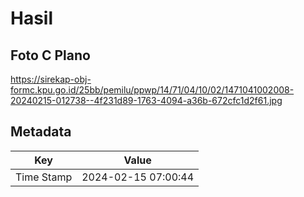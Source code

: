 # Hasil

## Foto C Plano

https://sirekap-obj-formc.kpu.go.id/25bb/pemilu/ppwp/14/71/04/10/02/1471041002008-20240215-012738--4f231d89-1763-4094-a36b-672cfc1d2f61.jpg


## Metadata

| Key        | Value               |
| ---------- | ------------------- |
| Time Stamp | 2024-02-15 07:00:44 |



